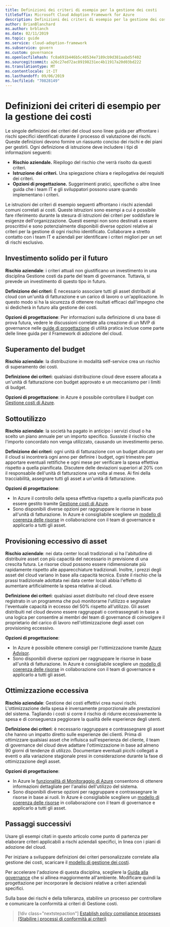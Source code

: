 ```yaml
---
title: Definizioni dei criteri di esempio per la gestione dei costi
titleSuffix: Microsoft Cloud Adoption Framework for Azure
description: Definizioni dei criteri di esempio per la gestione dei costi
author: BrianBlanchard
ms.author: brblanch
ms.date: 02/11/2019
ms.topic: guide
ms.service: cloud-adoption-framework
ms.subservice: govern
ms.custom: governance
ms.openlocfilehash: fc8a691b446b5c40534e7189cb9d381aabd5f402
ms.sourcegitcommit: a26c27ed72ac89198231ec4b11917a20d03bd222
ms.translationtype: MT
ms.contentlocale: it-IT
ms.lasthandoff: 09/06/2019
ms.locfileid: "70828149"
---
```

# <a name="cost-management-sample-policy-statements"></a>Definizioni dei criteri di esempio per la gestione dei costi

Le singole definizioni dei criteri del cloud sono linee guida per affrontare i rischi specifici identificati durante il processo di valutazione dei rischi. Queste definizioni devono fornire un riassunto conciso dei rischi e dei piani per gestirli. Ogni definizione di istruzione deve includere i tipi di informazioni seguenti:

- **Rischio aziendale.** Riepilogo del rischio che verrà risolto da questi criteri.
- **Istruzione dei criteri.** Una spiegazione chiara e riepilogativa dei requisiti dei criteri.
- **Opzioni di progettazione.** Suggerimenti pratici, specifiche o altre linee guida che i team IT e gli sviluppatori possono usare quando implementano i criteri.

Le istruzioni dei criteri di esempio seguenti affrontano i rischi aziendali comuni correlati ai costi. Queste istruzioni sono esempi a cui è possibile fare riferimento durante la stesura di istruzioni dei criteri per soddisfare le esigenze dell'organizzazione. Questi esempi non sono destinati a essere proscrittivi e sono potenzialmente disponibili diverse opzioni relative ai criteri per la gestione di ogni rischio identificato. Collaborare a stretto contatto con i team IT e aziendali per identificare i criteri migliori per un set di rischi esclusivo.

## <a name="future-proofing"></a>Investimento solido per il futuro

**Rischio aziendale**: i criteri attuali non giustificano un investimento in una disciplina Gestione costi da parte del team di governance. Tuttavia, si prevede un investimento di questo tipo in futuro.

**Definizione dei criteri**: È necessario associare tutti gli asset distribuiti al cloud con un'unità di fatturazione e un carico di lavoro o un'applicazione. In questo modo si ha la sicurezza di ottenere risultati efficaci dall'impegno che si dedicherà in futuro alla gestione dei costi.

**Opzioni di progettazione**: Per informazioni sulla definizione di una base di prova futura, vedere le discussioni correlate alla creazione di un MVP di governance nelle [guide di progettazione](../journeys/index.md) di utilità pratica incluse come parte delle linee guida per il Framework di adozione del cloud.

## <a name="budget-overruns"></a>Superamento del budget

**Rischio aziendale**: la distribuzione in modalità self-service crea un rischio di superamento dei costi.

**Definizione dei criteri**: qualsiasi distribuzione cloud deve essere allocata a un'unità di fatturazione con budget approvato e un meccanismo per i limiti di budget.

**Opzioni di progettazione**: in Azure è possibile controllare il budget con [Gestione costi di Azure](/azure/cost-management/manage-budgets).

## <a name="underutilization"></a>Sottoutilizzo

**Rischio aziendale**: la società ha pagato in anticipo i servizi cloud o ha scelto un piano annuale per un importo specifico. Sussiste il rischio che l'importo concordato non venga utilizzato, causando un investimento perso.

**Definizione dei criteri**: ogni unità di fatturazione con un budget allocato per il cloud si incontrerà ogni anno per definire i budget, ogni trimestre per apportare eventuali rettifiche e ogni mese per verificare la spesa effettiva rispetto a quella pianificata. Discutere delle deviazioni superiori al 20% con il responsabile dell'unità di fatturazione una volta al mese. Ai fini della tracciabilità, assegnare tutti gli asset a un'unità di fatturazione.

**Opzioni di progettazione**:

- In Azure il controllo della spesa effettiva rispetto a quella pianificata può essere gestito tramite [Gestione costi di Azure](/azure/cost-management/quick-acm-cost-analysis).
- Sono disponibili diverse opzioni per raggruppare le risorse in base all'unità di fatturazione. In Azure è consigliabile scegliere un [modello di coerenza delle risorse](../../decision-guides/resource-consistency/index.md) in collaborazione con il team di governance e applicarlo a tutti gli asset.

## <a name="overprovisioned-assets"></a>Provisioning eccessivo di asset

**Rischio aziendale**: nei data center locali tradizionali si ha l'abitudine di distribuire asset con più capacità del necessario in previsione di una crescita futura. Le risorse cloud possono essere ridimensionate più rapidamente rispetto alle apparecchiature tradizionali. Inoltre, i prezzi degli asset del cloud variano in base alla capacità tecnica. Esiste il rischio che la prassi tradizionale adottata nei data center locali abbia l'effetto di aumentare artificialmente la spesa relativa al cloud.

**Definizione dei criteri**: qualsiasi asset distribuito nel cloud deve essere registrato in un programma che può monitorarne l'utilizzo e segnalare l'eventuale capacità in eccesso del 50% rispetto all'utilizzo. Gli asset distribuiti nel cloud devono essere raggruppati o contrassegnati in base a una logica per consentire ai membri del team di governance di coinvolgere il proprietario del carico di lavoro nell'ottimizzazione degli asset con provisioning eccessivo.

**Opzioni di progettazione**:

- In Azure è possibile ottenere consigli per l'ottimizzazione tramite [Azure Advisor](/azure/advisor/advisor-cost-recommendations).
- Sono disponibili diverse opzioni per raggruppare le risorse in base all'unità di fatturazione. In Azure è consigliabile scegliere un [modello di coerenza delle risorse](../../decision-guides/resource-consistency/index.md) in collaborazione con il team di governance e applicarlo a tutti gli asset.

## <a name="overoptimization"></a>Ottimizzazione eccessiva

**Rischio aziendale**: Gestione dei costi effettivi crea nuovi rischi. L'ottimizzazione della spesa è inversamente proporzionale alle prestazioni del sistema. Tagliando i costi si corre il rischio di ridurre eccessivamente la spesa e di conseguenza peggiorare la qualità delle esperienze degli utenti.

**Definizione dei criteri**: è necessario raggruppare e contrassegnare gli asset che hanno un impatto diretto sulle esperienze dei clienti. Prima di ottimizzare qualsiasi asset che influisca sull'esperienza del cliente, il team di governance del cloud deve adattare l'ottimizzazione in base ad almeno 90 giorni di tendenze di utilizzo. Documentare eventuali picchi collegati a eventi o alla variazione stagionale presi in considerazione durante la fase di ottimizzazione degli asset.

**Opzioni di progettazione**:

- In Azure le [funzionalità di Monitoraggio di Azure](/azure/azure-monitor/insights/vminsights-performance) consentono di ottenere informazioni dettagliate per l'analisi dell'utilizzo del sistema.
- Sono disponibili diverse opzioni per raggruppare e contrassegnare le risorse in base ai ruoli. In Azure è consigliabile scegliere un [modello di coerenza delle risorse](../../decision-guides/resource-consistency/index.md) in collaborazione con il team di governance e applicarlo a tutti gli asset.

## <a name="next-steps"></a>Passaggi successivi

Usare gli esempi citati in questo articolo come punto di partenza per elaborare criteri applicabili a rischi aziendali specifici, in linea con i piani di adozione del cloud.

Per iniziare a sviluppare definizioni dei criteri personalizzate correlate alla gestione dei costi, scaricare il [modello di gestione dei costi](./template.md).

Per accelerare l'adozione di questa disciplina, scegliere la [Guida alla governance](../journeys/index.md) che si allinea maggiormente all'ambiente. Modificare quindi la progettazione per incorporare le decisioni relative a criteri aziendali specifici.

Sulla base dei rischi e della tolleranza, stabilire un processo per controllare e comunicare la conformità ai criteri di Gestione costi.

> [!div class="nextstepaction"]
> [Establish policy compliance processes (Stabilire i processi di conformità ai criteri)](./compliance-processes.md)
